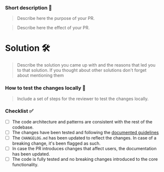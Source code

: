 
### Short description 📝

> Describe here the purpose of your PR.

> Describe here the effect of your PR.

# Solution 🛠
> Describe the solution you came up with and the reasons that led you to that solution. If you thought about other solutions don't forget about mentioning them

### How to test the changes locally 🧐

> Include a set of steps for the reviewer to test the changes locally.

### Checklist ✅

* [ ] The code architecture and patterns are consistent with the rest of the codebase.
* [ ] The changes have been tested and following the [documented guidelines](https://github.com/Teknasyon-Teknoloji/PersistenceKit/blob/master/CONTRIBUTING.md)
* [ ] The `CHANGELOG.md` has been updated to reflect the changes. In case of a breaking change, it's been flagged as such.
* [ ] In case the PR introduces changes that affect users, the documentation has been updated.
* [ ] The code is fully tested and no breaking changes introduced to the core functionality.
